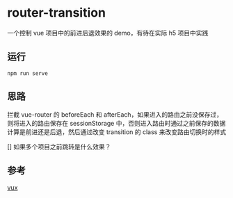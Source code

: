 # router-transition

一个控制 vue 项目中的前进后退效果的 demo，有待在实际 h5 项目中实践

## 运行

```
npm run serve
```

## 思路

拦截 vue-router 的 beforeEach 和 afterEach，如果进入的路由之前没保存过，则将进入的路由保存在 sessionStorage 中，否则进入路由时通过之前保存的数据计算是前进还是后退，然后通过改变 transition 的 class 来改变路由切换时的样式

[] 如果多个项目之前跳转是什么效果？

## 参考

[vux](https://github.com/airyland/vux)
